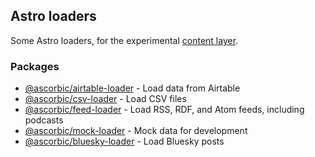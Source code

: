 ## Astro loaders

Some Astro loaders, for the experimental [content layer](https://astro.build/blog/future-of-astro-content-layer/). 

### Packages

- [@ascorbic/airtable-loader](packages/airtable) - Load data from Airtable
- [@ascorbic/csv-loader](packages/csv) - Load CSV files
- [@ascorbic/feed-loader](packages/feed) - Load RSS, RDF, and Atom feeds, including podcasts
- [@ascorbic/mock-loader](packages/mock) - Mock data for development
- [@ascorbic/bluesky-loader](packages/bluesky) - Load Bluesky posts

